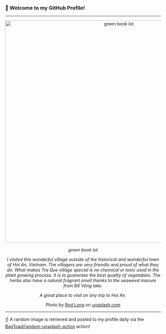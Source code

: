 ### 👋 Welcome to my GitHub Profile!

----

<div align="center">
  <img width="720" src="https://images.unsplash.com/photo-1514864151880-d1bef4892f29?crop=entropy&cs=tinysrgb&fit=max&fm=jpg&ixid=M3w1NTI0OTR8MHwxfHJhbmRvbXx8fHx8fHx8fDE3NTYwMTYwNDN8&ixlib=rb-4.1.0&q=80&w=1080" alt="green book lot">
  
  <em>green book lot</em>
  
  <em>I visited this wonderful village outside of the historical and wonderful town of Hoi An, Vietnam.  The villagers are very friendly and proud of what they do.  What makes Tra Que village special is no chemical or toxic used in the plant growing process. It is to guarantee the best quality of vegetables.   The herbs also have a natural fragrant smell thanks to the seaweed manure from Đế Võng lake.

A great place to visit on any trip to Hoi An.</em>
  
  Photo by [Rod Long](null) on [unsplash.com](https://unsplash.com/)
</div>

----

☝️ A random image is retrieved and posted to my profile daily via the [BagToad/random-unsplash-action](https://github.com/BagToad/random-unsplash-action) action!
